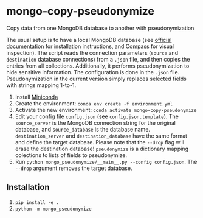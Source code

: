 # mongo-copy-pseudonymize

Copy data from one MongoDB database to another with pseudonymization

The usual setup is to have a local MongoDB database (see [official documentation](https://docs.mongodb.com/manual/installation/) for installation instructions, and [Compass](https://www.mongodb.com/products/compass) for visual inspection).
The script reads the connection parameters (`source` and `destination` database connections) from a `.json` file, and then copies the entries from all collections. Additionally, it performs pseudonymization to hide sensitive information. The configuration is done in the `.json` file. Pseudonymization in the current version simply replaces selected fields with strings mapping 1-to-1.

1. Install [Miniconda](https://docs.conda.io/en/latest/miniconda.html)
2. Create the environment: `conda env create -f environment.yml`
3. Activate the new environment: `conda activate mongo-copy-pseudonymize`
4. Edit your config file `config.json` (see `config.json.template`). The `source_server` is the MongoDB connection string for the original database, and `source_database` is the database name. `destination_server` and `destination_database` have the same format and define the target database. Please note that the `--drop` flag will erase the destination database! `pseudonymize` is a dictionary mapping colections to lists of fields to pseudonymize. 
5. Run `python mongo_pseudonymize/__main__.py --config config.json`. The `--drop` argument removes the target database.

## Installation
1. `pip install -e .`
2. `python -m mongo_pseudonymize`
